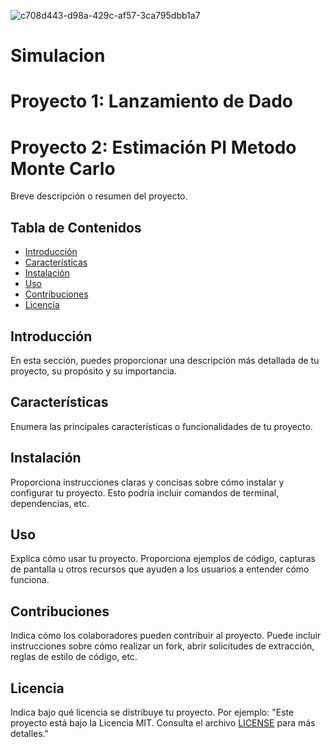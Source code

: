 ![c708d443-d98a-429c-af57-3ca795dbb1a7](https://github.com/Bellezatabaskena/Simulacion/assets/114634159/515cb40b-872f-47a5-824d-b2597bf7e7c9)


# Simulacion
# Proyecto 1: Lanzamiento de Dado
# Proyecto 2: Estimación PI Metodo Monte Carlo

Breve descripción o resumen del proyecto.

## Tabla de Contenidos

- [Introducción](#introducción)
- [Características](#características)
- [Instalación](#instalación)
- [Uso](#uso)
- [Contribuciones](#contribuciones)
- [Licencia](#licencia)

## Introducción

En esta sección, puedes proporcionar una descripción más detallada de tu proyecto, su propósito y su importancia.

## Características

Enumera las principales características o funcionalidades de tu proyecto.

## Instalación

Proporciona instrucciones claras y concisas sobre cómo instalar y configurar tu proyecto. Esto podría incluir comandos de terminal, dependencias, etc.

## Uso

Explica cómo usar tu proyecto. Proporciona ejemplos de código, capturas de pantalla u otros recursos que ayuden a los usuarios a entender cómo funciona.

## Contribuciones

Indica cómo los colaboradores pueden contribuir al proyecto. Puede incluir instrucciones sobre cómo realizar un fork, abrir solicitudes de extracción, reglas de estilo de código, etc.

## Licencia

Indica bajo qué licencia se distribuye tu proyecto. Por ejemplo: "Este proyecto está bajo la Licencia MIT. Consulta el archivo [LICENSE](LICENSE) para más detalles."
